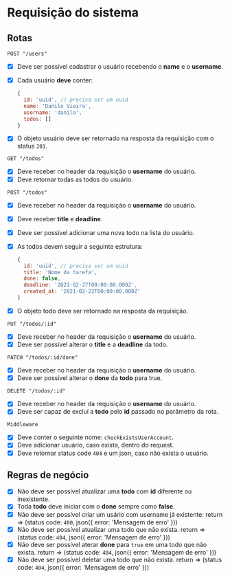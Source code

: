 # Requisição do sistema

## Rotas

`POST "/users"`

- [x] Deve ser possível cadastrar o usuário recebendo o **name** e o **username**.
- [x] Cada usuário **deve** conter:

  ```javascript
  {
    id: 'uuid', // precisa ser um uuid
    name: 'Danilo Vieira',
    username: 'danilo',
    todos: []
  }
  ```

- [x] O objeto usuário deve ser retornado na resposta da requisição com o status `201`.

`GET "/todos"`

- [x] Deve receber no header da requisição o **username** do usuário.
- [x] Deve retornar todas as todos do usuário.

`POST "/todos"`

- [x] Deve receber no header da requisição o **username** do usuário.
- [x] Deve receber **title** e **deadline**.
- [x] Deve ser possível adicionar uma nova todo na lista do usuário.
- [x] As todos devem seguir a seguinte estrutura:

  ```javascript
  {
    id: 'uuid', // precisa ser um uuid
    title: 'Nome da tarefa',
    done: false,
    deadline: '2021-02-27T00:00:00.000Z',
    created_at: '2021-02-22T00:00:00.000Z'
  }
  ```

- [x] O objeto todo deve ser retornado na resposta da requisição.

`PUT "/todos/:id"`

- [x] Deve receber no header da requisição o **username** do usuário.
- [x] Deve ser possível alterar o **title** e a **deadline** da todo.

`PATCH "/todos/:id/done"`

- [x] Deve receber no header da requisição o **username** do usuário.
- [x] Deve ser possível alterar o **done** da **todo** para true.

`DELETE "/todos/:id"`

- [x] Deve receber no header da requisição o **username** do usuário.
- [x] Deve ser capaz de excluí a **todo** pelo **id** passado no parâmetro da rota.

`Middleware`

- [x] Deve conter o seguinte nome: `checkExistsUserAccount`.
- [x] Deve adicionar usuário, caso exista, dentro do request.
- [x] Deve retornar status code `404` e um json, caso não exista o usuário.

## Regras de negócio

- [x] Não deve ser possível atualizar uma **todo** com **id** diferente ou inexistente.
- [x] Toda **todo** deve iniciar com o **done** sempre como **false**.
- [x] Não deve ser possível criar um usário com username já existente:
      return => (status code: `400`, json({ error: 'Mensagem de erro' }))
- [x] Não deve ser possível atualizar uma todo que não exista.
      return => (status code: `404`, json({ error: 'Mensagem de erro' }))
- [x] Não deve ser possível aterar **done** para `true` em uma todo que não exista.
      return => (status code: `404`, json({ error: 'Mensagem de erro' }))
- [x] Não deve ser possível deletar uma todo que não exista.
      return => (status code: `404`, json({ error: 'Mensagem de erro' }))
